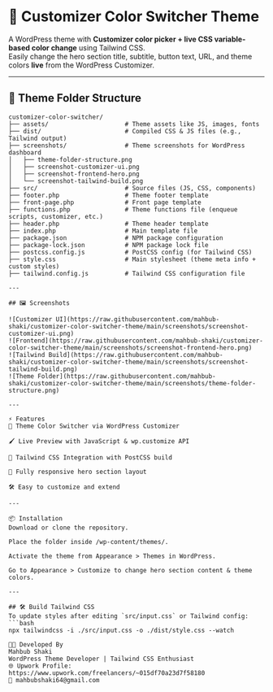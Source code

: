 # 🎨 Customizer Color Switcher Theme

A WordPress theme with **Customizer color picker + live CSS variable-based color change** using Tailwind CSS.  
Easily change the hero section title, subtitle, button text, URL, and theme colors **live** from the WordPress Customizer.

---

## 📂 Theme Folder Structure

```plaintext
customizer-color-switcher/
├── assets/                     # Theme assets like JS, images, fonts
├── dist/                       # Compiled CSS & JS files (e.g., Tailwind output)
├── screenshots/                # Theme screenshots for WordPress dashboard
│   ├── theme-folder-structure.png
│   ├── screenshot-customizer-ui.png
│   ├── screenshot-frontend-hero.png
│   └── screenshot-tailwind-build.png
├── src/                        # Source files (JS, CSS, components)
├── footer.php                  # Theme footer template
├── front-page.php              # Front page template
├── functions.php               # Theme functions file (enqueue scripts, customizer, etc.)
├── header.php                  # Theme header template
├── index.php                   # Main template file
├── package.json                # NPM package configuration
├── package-lock.json           # NPM package lock file
├── postcss.config.js           # PostCSS config (for Tailwind CSS)
├── style.css                   # Main stylesheet (theme meta info + custom styles)
├── tailwind.config.js          # Tailwind CSS configuration file

---

## 🖼️ Screenshots

![Customizer UI](https://raw.githubusercontent.com/mahbub-shaki/customizer-color-switcher-theme/main/screenshots/screenshot-customizer-ui.png)
![Frontend](https://raw.githubusercontent.com/mahbub-shaki/customizer-color-switcher-theme/main/screenshots/screenshot-frontend-hero.png)
![Tailwind Build](https://raw.githubusercontent.com/mahbub-shaki/customizer-color-switcher-theme/main/screenshots/screenshot-tailwind-build.png)
![Theme Folder](https://raw.githubusercontent.com/mahbub-shaki/customizer-color-switcher-theme/main/screenshots/theme-folder-structure.png)

---

⚡ Features
🎨 Theme Color Switcher via WordPress Customizer

🖌 Live Preview with JavaScript & wp.customize API

💨 Tailwind CSS Integration with PostCSS build

📱 Fully responsive hero section layout

🛠 Easy to customize and extend

---

📦 Installation
Download or clone the repository.

Place the folder inside /wp-content/themes/.

Activate the theme from Appearance > Themes in WordPress.

Go to Appearance > Customize to change hero section content & theme colors.

---

## 🛠️ Build Tailwind CSS
To update styles after editing `src/input.css` or Tailwind config:
```bash
npx tailwindcss -i ./src/input.css -o ./dist/style.css --watch

👨‍💻 Developed By
Mahbub Shaki
WordPress Theme Developer | Tailwind CSS Enthusiast
🌐 Upwork Profile: https://www.upwork.com/freelancers/~015df70a23d7f58180
📧 mahbubshaki64@gmail.com